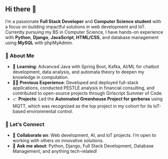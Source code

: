 ## Hi there 👋

I’m a passionate **Full Stack Developer** and **Computer Science student** with a focus on building impactful solutions in web development and IoT. Currently pursuing my BS in Computer Science, I have hands-on experience with **Python**, **Django**, **JavaScript**, **HTML/CSS**, and database management using **MySQL** with phpMyAdmin.

### 🌟 About Me
- 🌱 **Learning**: Advanced Java with Spring Boot, Kafka, AI/ML for chatbot development, data analysis, and automata theory to deepen my knowledge in computation.
- 🧑‍💻 **Previous Experience**: Developed and deployed full-stack applications, conducted PESTLE analysis in financial consulting, and contributed to open-source projects through Girlscript Summer of Code.
- 📈 **Projects**: Led the **Automated Greenhouse Project for gerberas** using MQTT, which was recognized as the top project in my cohort for its IoT-based environmental control.
  
### 🤝 Let’s Connect
- 👯 **Collaborate on**: Web development, AI, and IoT projects. I’m open to working with others on innovative solutions.
- 💬 **Ask me about**: Python, Django, Full Stack Development, Database Management, and anything tech-related!
